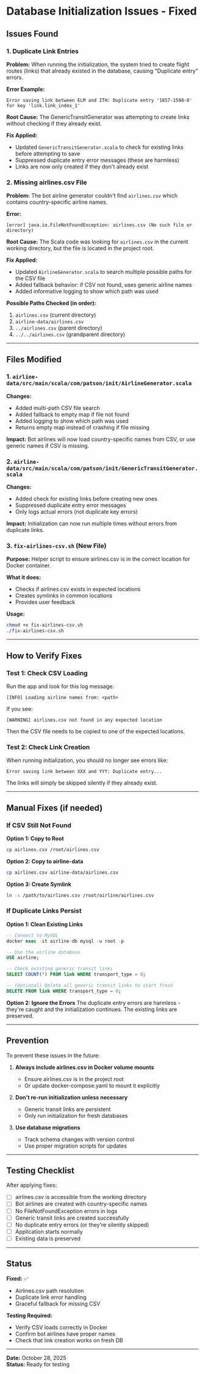 # Database Initialization Issues - Fixed

## Issues Found

### 1. Duplicate Link Entries
**Problem:** When running the initialization, the system tried to create flight routes (links) that already existed in the database, causing "Duplicate entry" errors.

**Error Example:**
```
Error saving link between ELM and ITH: Duplicate entry '1857-1598-0' for key 'link.link_index_1'
```

**Root Cause:** The GenericTransitGenerator was attempting to create links without checking if they already exist.

**Fix Applied:**
- Updated `GenericTransitGenerator.scala` to check for existing links before attempting to save
- Suppressed duplicate entry error messages (these are harmless)
- Links are now only created if they don't already exist

### 2. Missing airlines.csv File
**Problem:** The bot airline generator couldn't find `airlines.csv` which contains country-specific airline names.

**Error:**
```
[error] java.io.FileNotFoundException: airlines.csv (No such file or directory)
```

**Root Cause:** The Scala code was looking for `airlines.csv` in the current working directory, but the file is located in the project root.

**Fix Applied:**
- Updated `AirlineGenerator.scala` to search multiple possible paths for the CSV file
- Added fallback behavior: if CSV not found, uses generic airline names
- Added informative logging to show which path was used

**Possible Paths Checked (in order):**
1. `airlines.csv` (current directory)
2. `airline-data/airlines.csv`
3. `../airlines.csv` (parent directory)
4. `../../airlines.csv` (grandparent directory)

---

## Files Modified

### 1. `airline-data/src/main/scala/com/patson/init/AirlineGenerator.scala`
**Changes:**
- Added multi-path CSV file search
- Added fallback to empty map if file not found
- Added logging to show which path was used
- Returns empty map instead of crashing if file missing

**Impact:** Bot airlines will now load country-specific names from CSV, or use generic names if CSV is missing.

### 2. `airline-data/src/main/scala/com/patson/init/GenericTransitGenerator.scala`
**Changes:**
- Added check for existing links before creating new ones
- Suppressed duplicate entry error messages
- Only logs actual errors (not duplicate key errors)

**Impact:** Initialization can now run multiple times without errors from duplicate links.

### 3. `fix-airlines-csv.sh` (New File)
**Purpose:** Helper script to ensure airlines.csv is in the correct location for Docker container.

**What it does:**
- Checks if airlines.csv exists in expected locations
- Creates symlinks in common locations
- Provides user feedback

**Usage:**
```bash
chmod +x fix-airlines-csv.sh
./fix-airlines-csv.sh
```

---

## How to Verify Fixes

### Test 1: Check CSV Loading
Run the app and look for this log message:
```
[INFO] Loading airline names from: <path>
```

If you see:
```
[WARNING] airlines.csv not found in any expected location
```
Then the CSV file needs to be copied to one of the expected locations.

### Test 2: Check Link Creation
When running initialization, you should no longer see errors like:
```
Error saving link between XXX and YYY: Duplicate entry...
```

The links will simply be skipped silently if they already exist.

---

## Manual Fixes (if needed)

### If CSV Still Not Found

**Option 1: Copy to Root**
```bash
cp airlines.csv /root/airlines.csv
```

**Option 2: Copy to airline-data**
```bash
cp airlines.csv airline-data/airlines.csv
```

**Option 3: Create Symlink**
```bash
ln -s /path/to/airlines.csv /root/airline/airlines.csv
```

### If Duplicate Links Persist

**Option 1: Clean Existing Links**
```sql
-- Connect to MySQL
docker exec -it airline-db mysql -u root -p

-- Use the airline database
USE airline;

-- Check existing generic transit links
SELECT COUNT(*) FROM link WHERE transport_type = 0;

-- (Optional) Delete all generic transit links to start fresh
DELETE FROM link WHERE transport_type = 0;
```

**Option 2: Ignore the Errors**
The duplicate entry errors are harmless - they're caught and the initialization continues. The existing links are preserved.

---

## Prevention

To prevent these issues in the future:

1. **Always include airlines.csv in Docker volume mounts**
   - Ensure airlines.csv is in the project root
   - Or update docker-compose.yaml to mount it explicitly

2. **Don't re-run initialization unless necessary**
   - Generic transit links are persistent
   - Only run initialization for fresh databases

3. **Use database migrations**
   - Track schema changes with version control
   - Use proper migration scripts for updates

---

## Testing Checklist

After applying fixes:
- [ ] airlines.csv is accessible from the working directory
- [ ] Bot airlines are created with country-specific names
- [ ] No FileNotFoundException errors in logs
- [ ] Generic transit links are created successfully
- [ ] No duplicate entry errors (or they're silently skipped)
- [ ] Application starts normally
- [ ] Existing data is preserved

---

## Status

**Fixed:** ✅
- Airlines.csv path resolution
- Duplicate link error handling
- Graceful fallback for missing CSV

**Testing Required:**
- Verify CSV loads correctly in Docker
- Confirm bot airlines have proper names
- Check that link creation works on fresh DB

---

**Date:** October 28, 2025  
**Status:** Ready for testing
